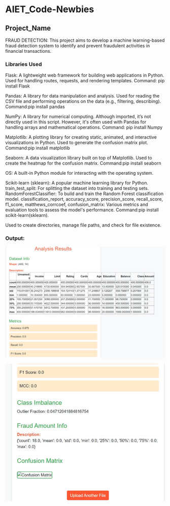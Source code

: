 # AIET_Code-Newbies
## Project_Name

FRAUD DETECTION:
This project aims to develop a machine learning-based fraud detection system to identify and prevent fraudulent activities in financial transactions.

### Libraries Used
Flask: A lightweight web framework for building web applications in Python.
Used for handling routes, requests, and rendering templates.
Command: pip install Flask


Pandas: A library for data manipulation and analysis.
Used for reading the CSV file and performing operations on the data (e.g., filtering, describing).
Command:pip install pandas

NumPy: A library for numerical computing.
Although imported, it’s not directly used in this script. However, it's often used with Pandas for handling arrays and mathematical operations.
Command: pip install Numpy


Matplotlib: A plotting library for creating static, animated, and interactive visualizations in Python.
Used to generate the confusion matrix plot.
Command:pip install matplotlib


Seaborn: A data visualization library built on top of Matplotlib.
Used to create the heatmap for the confusion matrix.
Command:pip install seaborn


OS: A built-in Python module for interacting with the operating system.


Scikit-learn (sklearn): A popular machine learning library for Python.
train_test_split: For splitting the dataset into training and testing sets.
RandomForestClassifier: To build and train the Random Forest classification model.
classification_report, accuracy_score, precision_score, recall_score, f1_score, matthews_corrcoef, confusion_matrix: Various metrics and evaluation tools to assess the model's performance.
Command:pip install scikit-learn(sklearn).


Used to create directories, manage file paths, and check for file existence.

### Output:

![image alt](https://raw.githubusercontent.com/nitkhackathon2024-5/AIET_Code-Newbies/78034c132e074163d71a41779449d56534ac81eb/pic1.jpg)


![image alt](https://raw.githubusercontent.com/nitkhackathon2024-5/AIET_Code-Newbies/3928d5f9154942b798e3de2d2016d294bf0ea45a/pic2.jpg)
